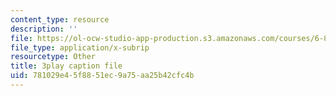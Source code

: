 ```yaml
---
content_type: resource
description: ''
file: https://ol-ocw-studio-app-production.s3.amazonaws.com/courses/6-849-geometric-folding-algorithms-linkages-origami-polyhedra-fall-2012/781029e45f8851ec9a75aa25b42cfc4b_J2uMjEDsE6s.vtt
file_type: application/x-subrip
resourcetype: Other
title: 3play caption file
uid: 781029e4-5f88-51ec-9a75-aa25b42cfc4b
---
```

